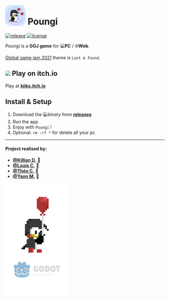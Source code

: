 # <img src="assets/icon.png" alt="GGJ icon" width="64" style="margin-bottom: -3px;"/> Poungi

[![release][1]][2] [![license][7]][8]

Poungi is a **GGJ game** for 💻**PC** / 🌐**Web**.

[Global game jam 2021](https://globalgamejam.org/) theme is `Lost & Found`.

<!--- ![alt text](demo.gif 'Demo bonus') --->

## <img src="https://static.itch.io/favicon.ico"> Play on itch.io

Play at **[kiiks.itch.io](https://kiiks.itch.io/poungi)**


## Install & Setup

1. Download the 💻*binary* from **[releases](https://github.com/GreenDjango/GGJ2021/releases)**
2. Run the app
3. Enjoy with `Poungi` !
4. Optional: `rm -rf *` for delete all your pc

---

#### Project realised by:
- **[@Killian D.](https://github.com/kiiks)** 🐧
- **[@Louis C.](https://github.com/Kdaudau)** 🦦
- **[@Théo C.](https://github.com/GreenDjango)** 🐙
- **[@Yann M.](https://github.com/Paquity)** 🐤

<img src="assets/splashscreen.png" alt="GGJ icon" width="200" align="center"/>

[1]: https://img.shields.io/badge/release-v0.1.0-blue
[2]: https://github.com/GreenDjango/GGJ2021/releases 'GitHub release (latest by date)'
[7]: https://img.shields.io/badge/license-MIT-green
[8]: https://github.com/GreenDjango/GGJ2021/blob/master/LICENSE 'GitHub license'
